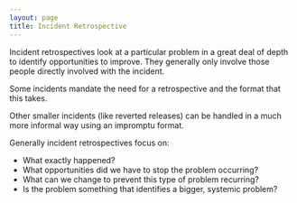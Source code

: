 ```yaml
---
layout: page
title: Incident Retrospective
---
```


Incident retrospectives look at a particular problem in a great deal of depth to identify opportunities to improve. They generally only involve those people directly involved with the incident.

Some incidents mandate the need for a retrospective and the format that this takes.

Other smaller incidents (like reverted releases) can be handled in a much more informal way using an impromptu format.

Generally incident retrospectives focus on:

* What exactly happened?
* What opportunities did we have to stop the problem occurring?
* What can we change to prevent this type of problem recurring?
* Is the problem something that identifies a bigger, systemic problem?